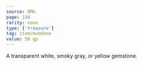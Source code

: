 ```yaml
---
source: DMG
page: 134
rarity: none
type: ['treasure']
tag: item/mundane
value: 50 gp
---
```


A transparent white, smoky gray, or yellow gemstone.

